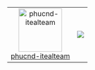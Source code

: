 <table>
   <tr>
     <td align="center">
        <a href="https://github.com/phucnd-itealteam">
            <img src="https://avatars.githubusercontent.com/u/75107318?v=4" width="100px;" alt="phucnd-itealteam" />
        </a>
        <br />
        <a href="https://github.com/phucnd-itealteam">phucnd-itealteam</a>
    </td>
<td align="center">
        <a href="https://github.com/phucnd-itealteam">
             <img align="center"
                src="https://github-readme-stats.vercel.app/api?username=phucnd-itealteam&show_icons=true&theme=buefy " />
        </a>
</td> 
</tr> 
</table>
